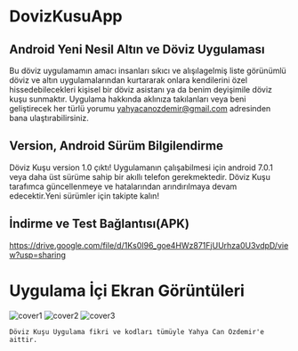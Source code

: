 # DovizKusuApp

## Android Yeni Nesil Altın ve Döviz Uygulaması

Bu döviz uygulamamın amacı insanları sıkıcı ve alışılagelmiş liste görünümlü döviz ve altın uygulamalarından kurtararak onlara kendilerini özel hissedebilecekleri kişisel bir döviz asistanı ya da benim deyişimile döviz kuşu sunmaktır. Uygulama hakkında aklınıza takılanları veya beni geliştirecek her türlü yorumu yahyacanozdemir@gmail.com adresinden bana ulaştırabilirsiniz. 

## Version, Android Sürüm Bilgilendirme 
Döviz Kuşu version 1.0 çıktı! 
Uygulamanın çalışabilmesi için android 7.0.1 veya daha üst sürüme sahip bir akıllı telefon gerekmektedir. Döviz Kuşu tarafımca güncellenmeye ve hatalarından arındırılmaya devam edecektir.Yeni sürümler için takipte kalın!

## İndirme ve Test Bağlantısı(APK)
https://drive.google.com/file/d/1Ks0I96_goe4HWz871FjUUrhza0U3vdpD/view?usp=sharing

# Uygulama İçi Ekran Görüntüleri
![cover1](https://user-images.githubusercontent.com/43846778/98019617-09a5ba00-1e13-11eb-8524-b59f82aa9417.jpg)
![cover2](https://user-images.githubusercontent.com/43846778/98019706-23470180-1e13-11eb-96a8-0c8c6124a8a8.jpg)
![cover3](https://user-images.githubusercontent.com/43846778/98020095-98b2d200-1e13-11eb-929b-4f34f7970733.jpg)




    Döviz Kuşu Uygulama fikri ve kodları tümüyle Yahya Can Özdemir'e aittir. 


